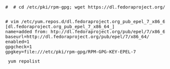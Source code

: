 <pre># 	# cd /etc/pki/rpm-gpg; wget https://dl.fedoraproject.org/pub/epel/RPM-GPG-KEY-EPEL-7 </pre>
<pre>	
# vim /etc/yum.repos.d/dl.fedoraproject.org_pub_epel_7_x86_64_.repo
[dl.fedoraproject.org_pub_epel_7_x86_64_]
name=added from: htp://dl.fedoraproject.org/pub/epel/7/x86_64/
baseurl=http://dl.fedoraproject.org/pub/epel/7/x86_64/
enabled=1
gpgcheck=1
gpgkey=file:///etc/pki/rpm-gpg/RPM-GPG-KEY-EPEL-7
</pre>

<pre> yum repolist </pre>

	
